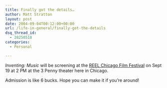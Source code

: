```yaml
---
title: Finally got the details…
author: Matt Stratton
layout: post
date: 2004-09-04T00:12:00+00:00
url: /life-in-general/finally-got-the-details
dsq_thread_id:
  - 28250518
categories:
  - Personal

---
```

_Inventing: Music_ will be screening at the [REEL Chicago Film Festival][1] on Sept 19 at 2 PM at the 3 Penny theater here in Chicago.

Admission is like 6 bucks. Hope you can make it if you&#8217;re around!

 [1]: http://www.projectchicago.com